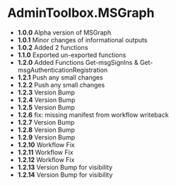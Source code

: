 # **AdminToolbox.MSGraph**

* **1.0.0** Alpha version of MSGraph
* **1.0.1** Minor changes of informational outputs
* **1.0.2** Added 2 functions
* **1.1.0** Exported un-exported functions
* **1.2.0** Added Functions Get-msgSignIns & Get-msgAuthenticationRegistration
* **1.2.1** Push any small changes
* **1.2.2** Push any small changes
* **1.2.3** Version Bump
* **1.2.4** Version Bump
* **1.2.5** Version Bump
* **1.2.6** fix: missing manifest from workflow writeback
* **1.2.7** Version Bump
* **1.2.8** Version Bump
* **1.2.9** Version Bump
* **1.2.10** Workflow Fix
* **1.2.11** Workflow Fix
* **1.2.12** Workflow Fix
* **1.2.13** Version Bump for visibility
* **1.2.14** Version Bump for visibility